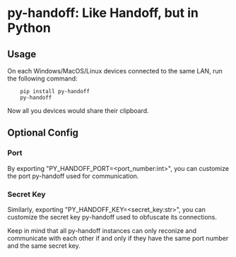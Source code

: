 # py-handoff: Like Handoff, but in Python

## Usage
On each Windows/MacOS/Linux devices connected to the same LAN, run the following command:
```
    pip install py-handoff
    py-handoff
```
Now all you devices would share their clipboard.

## Optional Config
### Port
By exporting "PY_HANDOFF_PORT=<port_number:int>", you can customize the port py-handoff used for communication.
### Secret Key
Similarly, exporting "PY_HANDOFF_KEY=<secret_key:str>", you can customize the secret key py-handoff used to obfuscate its connections.

Keep in mind that all py-handoff instances can only reconize and communicate with each other if and only if they have the same port number and the same secret key.